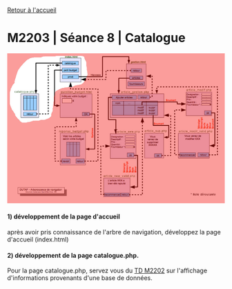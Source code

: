 [Retour à l'accueil](README.md)

# M2203 | Séance 8 | Catalogue
![GitHub Logo](/seance08.jpg)
#### 1) développement de la page d'accueil
après avoir pris connaissance de l'arbre de navigation, développez la page d'accueil (index.html)

#### 2) développement de la page catalogue.php.
Pour la page catalogue.php, servez vous du [TD M2202](https://github.com/Dannebicque/dutafguide/blob/master/M2202-seance-2.md) sur l'affichage d'informations provenants d'une base de données.
